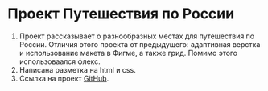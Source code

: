 # Проект Путешествия по России

1. Проект рассказывает о разнообразных местах для путешествия по России. Отличия этого проекта от предыдущего:  адаптивная верстка и использование макета в Фигме, а также грид. Помимо этого использоваался флекс.
2. Написана разметка на html и css.  
3. Ссылка на проект [GitHub]().